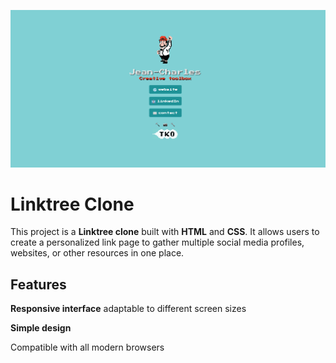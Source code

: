 ![Preview](preview-linktree.png)

# Linktree Clone

This project is a **Linktree clone** built with **HTML** and **CSS**.
It allows users to create a personalized link page to gather multiple social media profiles, websites, or other resources in one place.

## Features

**Responsive interface** adaptable to different screen sizes

**Simple design**

Compatible with all modern browsers
